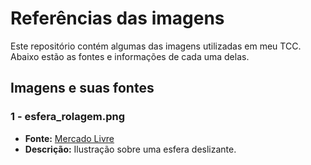 # Referências das imagens

Este repositório contém algumas das imagens utilizadas em meu TCC. Abaixo estão as fontes e informações de cada uma delas.

## Imagens e suas fontes

### 1 - esfera_rolagem.png
- **Fonte:** [Mercado Livre](https://lista.mercadolivre.com.br/esfera-deslizante-robotica)  
- **Descrição:** Ilustração sobre uma esfera deslizante.  
